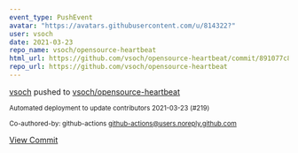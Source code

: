 ```yaml
---
event_type: PushEvent
avatar: "https://avatars.githubusercontent.com/u/814322?"
user: vsoch
date: 2021-03-23
repo_name: vsoch/opensource-heartbeat
html_url: https://github.com/vsoch/opensource-heartbeat/commit/891077c8e06806f7dc93f5d9856287c75e15414a
repo_url: https://github.com/vsoch/opensource-heartbeat
---
```


<a href='https://github.com/vsoch' target='_blank'>vsoch</a> pushed to <a href='https://github.com/vsoch/opensource-heartbeat' target='_blank'>vsoch/opensource-heartbeat</a>

<small>Automated deployment to update contributors 2021-03-23 (#219)

Co-authored-by: github-actions <github-actions@users.noreply.github.com></small>

<a href='https://github.com/vsoch/opensource-heartbeat/commit/891077c8e06806f7dc93f5d9856287c75e15414a' target='_blank'>View Commit</a>
